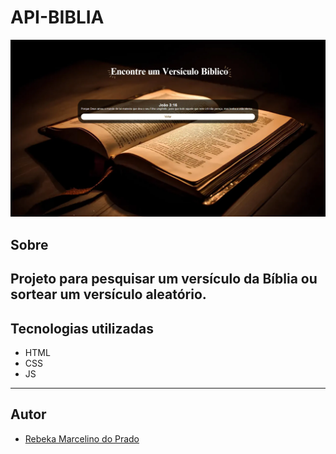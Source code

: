 # API-BIBLIA 

![alt text](image-1.png)

## Sobre
Projeto para pesquisar um versículo da Bíblia ou sortear um versículo aleatório.
---

## Tecnologias utilizadas
- HTML
- CSS 
- JS

---

## Autor

- [Rebeka Marcelino do Prado](https://www.linkedin.com/in/rebekamarcelino)